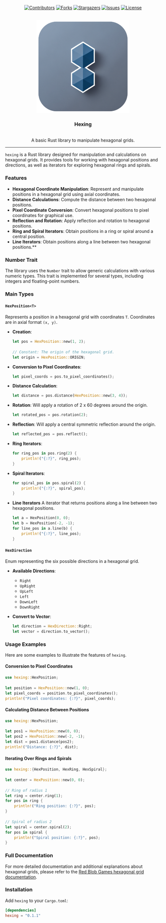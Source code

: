 <a id="readme-top"></a>
<div align="center">

[![Contributors][contributors-shield]][contributors-url]
[![Forks][forks-shield]][forks-url]
[![Stargazers][stars-shield]][stars-url]
[![Issues][issues-shield]][issues-url]
[![License][license-shield]][license-url]

</div>

<!-- PROJECT LOGO -->
<br />
<div align="center">
  <img src="logo.png" alt="Logo" width="300"></p>
  <h3 align="center">Hexing</h3>
  <p align="center">
    <br />
    A basic Rust library to manipulate hexagonal grids.
  </p>
</div>

---

`hexing` is a Rust library designed for manipulation and calculations on hexagonal grids. It provides tools for working with hexagonal positions and directions, as well as iterators for exploring hexagonal rings and spirals.

### Features

- **Hexagonal Coordinate Manipulation**: Represent and manipulate positions in a hexagonal grid using axial coordinates.
- **Distance Calculations**: Compute the distance between two hexagonal positions.
- **Pixel Coordinate Conversion**: Convert hexagonal positions to pixel coordinates for graphical use.
- **Reflection and Rotation**: Apply reflection and rotation to hexagonal positions.
- **Ring and Spiral Iterators**: Obtain positions in a ring or spiral around a central position.
- **Line Iterators**: Obtain positions along a line between two hexagonal positions.**

### Number Trait

The library uses the `Number` trait to allow generic calculations with various numeric types. This trait is implemented for several types, including integers and floating-point numbers.

### Main Types

#### `HexPosition<T>`

Represents a position in a hexagonal grid with coordinates `T`. Coordinates are in axial format `(x, y)`.

- **Creation**:

  ```rust
  let pos = HexPosition::new(1, 2);

  // Constant: The origin of the hexagonal grid.
  let origin = HexPosition::ORIGIN;
  ```

- **Conversion to Pixel Coordinates**:

  ```rust
  let pixel_coords = pos.to_pixel_coordinates();
  ```

- **Distance Calculation**:

  ```rust
  let distance = pos.distance(HexPosition::new(3, 4));
  ```

- **Rotation**:
Will apply a rotation of 2 x 60 degrees around the origin.

  ```rust
  let rotated_pos = pos.rotation(2);
  ```

- **Reflection**:
Will apply a central symmetric reflection around the origin.

  ```rust
  let reflected_pos = pos.reflect();
  ```

- **Ring Iterators**:

  ```rust
  for ring_pos in pos.ring(2) {
      println!("{:?}", ring_pos);
  }
  ```

- **Spiral Iterators**:

  ```rust
  for spiral_pos in pos.spiral(2) {
      println!("{:?}", spiral_pos);
  }
  ```

- **Line Iterators**
A iterator that returns positions along a line between two hexagonal positions.

  ```rust
  let a = HexPosition(0, 0);
  let b = HexPosition(-2, -1);
  for line_pos in a.line(b) {
      println!("{:?}", line_pos);
  }
  ```

#### `HexDirection`

Enum representing the six possible directions in a hexagonal grid.

- **Available Directions**:
  - `Right`
  - `UpRight`
  - `UpLeft`
  - `Left`
  - `DownLeft`
  - `DownRight`

- **Convert to Vector**:

  ```rust
  let direction = HexDirection::Right;
  let vector = direction.to_vector();
  ```

### Usage Examples

Here are some examples to illustrate the features of `hexing`.

#### Conversion to Pixel Coordinates

```rust
use hexing::HexPosition;

let position = HexPosition::new(1, 0);
let pixel_coords = position.to_pixel_coordinates();
println!("Pixel coordinates: {:?}", pixel_coords);
```

#### Calculating Distance Between Positions

```rust
use hexing::HexPosition;

let pos1 = HexPosition::new(0, 0);
let pos2 = HexPosition::new(-2, -1);
let dist = pos1.distance(pos2);
println!("Distance: {:?}", dist);
```

#### Iterating Over Rings and Spirals

```rust
use hexing::{HexPosition, HexRing, HexSpiral};

let center = HexPosition::new(0, 0);

// Ring of radius 1
let ring = center.ring(1);
for pos in ring {
    println!("Ring position: {:?}", pos);
}

// Spiral of radius 2
let spiral = center.spiral(2);
for pos in spiral {
    println!("Spiral position: {:?}", pos);
}
```

### Full Documentation

For more detailed documentation and additional explanations about hexagonal grids, please refer to the [Red Blob Games hexagonal grid documentation](https://www.redblobgames.com/grids/hexagons/).

### Installation

Add `hexing` to your `Cargo.toml`:

```toml
[dependencies]
hexing = "0.1.1"
```

<!-- You have to change every link to the great repo -->

[contributors-shield]: https://img.shields.io/github/contributors/cocosol007/hexing.svg?style=for-the-badge
[contributors-url]: https://github.com/cocosol007/hexing/graphs/contributors
[forks-shield]: https://img.shields.io/github/forks/cocosol007/hexing.svg?style=for-the-badge
[forks-url]: https://github.com/cocosol007/hexing/network/members
[stars-shield]: https://img.shields.io/github/stars/cocosol007/hexing.svg?style=for-the-badge
[stars-url]: https://github.com/cocosol007/hexing/stargazers
[issues-shield]: https://img.shields.io/github/issues/cocosol007/hexing.svg?style=for-the-badge
[issues-url]: https://github.com/cocosol007/hexing/issues
[license-shield]: https://img.shields.io/github/license/cocosol007/hexing.svg?style=for-the-badge
[license-url]: https://github.com/cocosol007/hexing/blob/main/LICENSE
